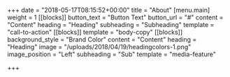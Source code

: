 +++
date = "2018-05-17T08:15:52+00:00"
title = "About"
[menu.main]
weight = 1
[[blocks]]
button_text = "Button Text"
button_url = "#"
content = "Content"
heading = "Heading"
subheading = "Subheading"
template = "call-to-action"
[[blocks]]
template = "body-copy"
[[blocks]]
background_style = "Brand Color"
content = "Content"
heading = "Heading"
image = "/uploads/2018/04/19/headingcolors-1.png"
image_position = "Left"
subheading = "Sub"
template = "media-feature"

+++

